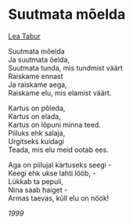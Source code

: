 # Suutmata mõelda

[Lea Tabur](./)

Suutmata mõelda  
Ja suutmata õelda,  
Suutmata tunda, mis tundmist väärt  
Raiskame ennast  
Ja raiskame aega,  
Raiskame elu, mis elamist väärt.

Kartus on põleda,  
Kartus on elada,  
Kartus on lõpuni minna teed.  
Piiluks ehk salaja,  
Urgitseks kuidagi  
Teada, mis elu meid ootab ees.

Aga on piilujal kartuseks seegi -  
Keegi ehk ukse lahti lööb, -  
Lükkab ta pepuli,  
Nina saab haiget -  
Armas taevas, küll elu on nöök!

_1999_


